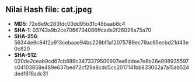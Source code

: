## Nilai Hash file: cat.jpeg

- **MD5**: 72e8e9c283fdc03dd95b31c48baab8c4
- **SHA-1**: 03743a9b2ce7066734086ffcade2f26026a75a70
- **SHA-256**: 56344e9c84f2a913cebaae94bc229bf1a12075789ec79ac95ecbd21d43e0c820
- **SHA-512**: 020de2ceab9cd67cb889c3473379500907ee6ddee7e8b26e998935597c04103858e489e637bed72cf29a8cdd5cc2017141bb833062a7a15ab524dedf619adc31

